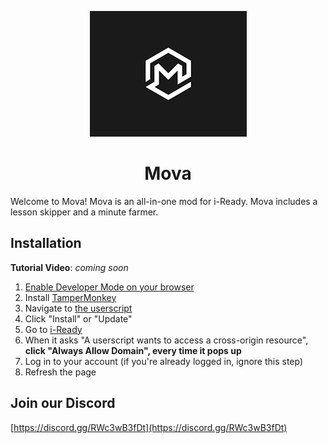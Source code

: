 <p align="center"><img src="https://github.com/pubert-Pebble/mova/blob/main/logo.png?raw=true" alt="MovaLogo" /></p>
<h1 align="center">Mova</h1>

Welcome to Mova! Mova is an all-in-one mod for i-Ready. Mova includes a lesson skipper and a minute farmer.

## Installation
**Tutorial Video**: *coming soon*  
1. [Enable Developer Mode on your browser](https://www.tampermonkey.net/faq.php?locale=en#Q209)
2. Install [TamperMonkey](https://chromewebstore.google.com/detail/tampermonkey/dhdgffkkebhmkfjojejmpbldmpobfkfo)
3. Navigate to [the userscript](https://github.com/pubert-Pebble/mova/raw/refs/heads/main/mova.user.js)  
4. Click "Install" or "Update"  
5. Go to [i-Ready](https://login.i-ready.com/student/dashboard/home)  
6. When it asks "A userscript wants to access a cross-origin resource", **click "Always Allow Domain", every time it pops up**  
7. Log in to your account (if you're already logged in, ignore this step)  
8. Refresh the page  

## Join our Discord
[https://discord.gg/RWc3wB3fDt](https://discord.gg/RWc3wB3fDt)
